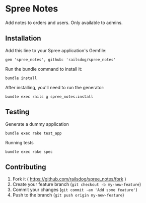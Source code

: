 # Spree Notes

Add notes to orders and users. Only available to admins.


## Installation

Add this line to your Spree application's Gemfile:

    gem 'spree_notes', github: 'railsdog/spree_notes'

Run the bundle command to install it:

    bundle install

After installing, you'll need to run the generator:

    bundle exec rails g spree_notes:install


## Testing

Generate a dummy application

    bundle exec rake test_app

Running tests

    bundle exec rake spec


## Contributing

1. Fork it ( https://github.com/railsdog/spree_notes/fork )
2. Create your feature branch (`git checkout -b my-new-feature`)
3. Commit your changes (`git commit -am 'Add some feature'`)
4. Push to the branch (`git push origin my-new-feature`)
